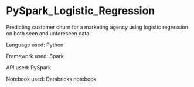 # PySpark_Logistic_Regression
Predicting customer churn for a marketing agency using logistic regression on both seen and unforeseen data.

Language used: Python

Framework used: Spark

API used: PySpark

Notebook used: Databricks notebook

